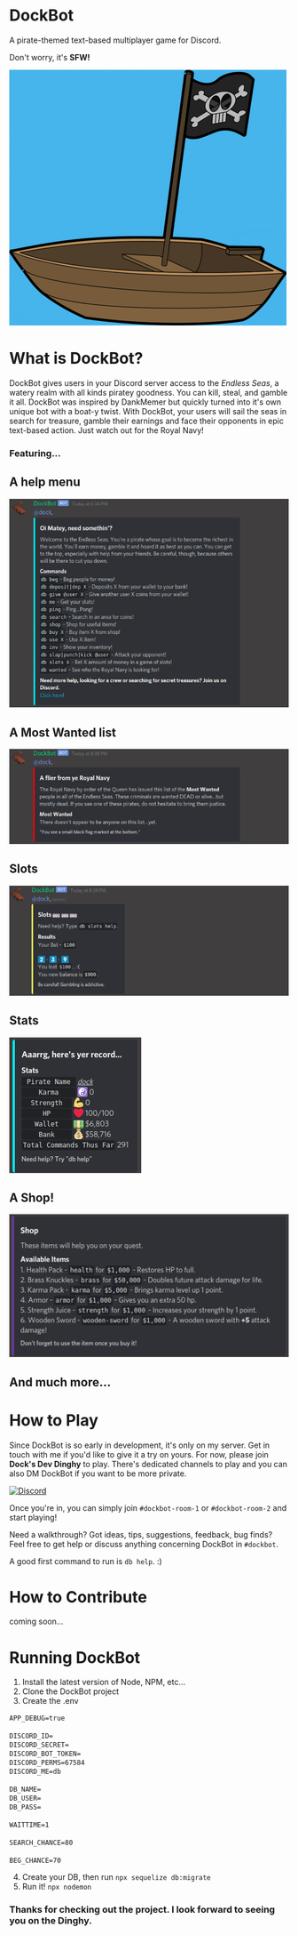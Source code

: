 DockBot
===

A pirate-themed text-based multiplayer game for Discord.

Don't worry, it's **SFW!**

![DockBot Logo](./img/logo.png)

# What is DockBot?
DockBot gives users in your Discord server access to the *Endless Seas*, a watery realm with all kinds piratey goodness. You can kill, steal, and gamble it all. DockBot was inspired by DankMemer but quickly turned into it's own unique bot with a boat-y twist. With DockBot, your users will sail the seas in search for treasure, gamble their earnings and face their opponents in epic text-based action. Just watch out for the Royal Navy!

### Featuring...

## A help menu
![db help](./img/one.png)

## A Most Wanted list
![db wanted](./img/two.png)

## Slots
![db slots help](./img/three.png)

## Stats
![db me](./img/four.png)

## A Shop!
![db shop](./img/five.png)

## And much more...

# How to Play
Since DockBot is so early in development, it's only on my server. Get in touch with me if you'd like to give it a try on yours. For now, please join **Dock's Dev Dinghy** to play. There's dedicated channels to play and you can also DM DockBot if you want to be more private.

[![Discord](https://discordapp.com/api/guilds/758505606339625012/widget.png?style=banner1)](https://discord.gg/4TVQez4)

Once you're in, you can simply join `#dockbot-room-1` or `#dockbot-room-2` and start playing!

Need a walkthrough? Got ideas, tips, suggestions, feedback, bug finds? Feel free to get help or discuss anything concerning DockBot in `#dockbot`.

A good first command to run is `db help`. :)

# How to Contribute

coming soon...

# Running DockBot

1. Install the latest version of Node, NPM, etc...
2. Clone the DockBot project
3. Create the .env

```
APP_DEBUG=true

DISCORD_ID=
DISCORD_SECRET=
DISCORD_BOT_TOKEN=
DISCORD_PERMS=67584
DISCORD_ME=db

DB_NAME=
DB_USER=
DB_PASS=

WAITTIME=1

SEARCH_CHANCE=80

BEG_CHANCE=70

```

4. Create your DB, then run `npx sequelize db:migrate`
5. Run it! `npx nodemon`


### Thanks for checking out the project. I look forward to seeing you on the Dinghy.
